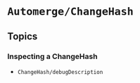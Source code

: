 # ``Automerge/ChangeHash``

## Topics

### Inspecting a ChangeHash

- ``ChangeHash/debugDescription``

